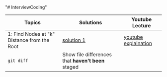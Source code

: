 "# InterviewCoding" 

| Topics | Solutions | Youtube Lecture|
| --- | --- |--- |
| 1: Find Nodes at "k" Distance from the Root | [solution 1 ](https://github.com/XuyingSwift/InterviewCoding/blob/main/src/BinarySearchTree/XuyingBinaryTree/SearchInABinarySearchTree/BinarySearchTree.java) |[youtube explaination](https://www.youtube.com/watch?v=CXTT_rexHJM&t=245s)|
| `git diff` | Show file differences that **haven't been** staged |
